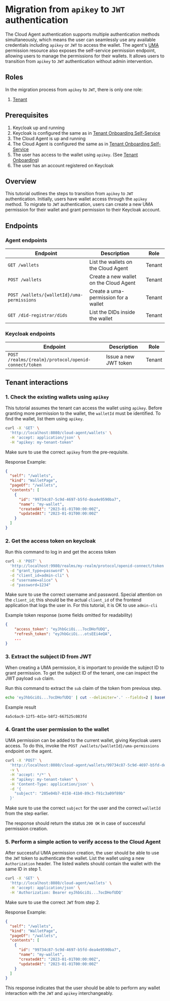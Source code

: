 # Migration from `apikey` to `JWT` authentication

The Cloud Agent authentication supports multiple authentication methods simultaneously, which means the user can seamlessly use any available credentials including `apikey` or `JWT` to access the wallet.
The agent's [UMA](/home/concepts/glossary#uma) permission resource also exposes the self-service permission endpoint, allowing users to manage the permissions for their wallets.
It allows users to transition from `apikey` to `JWT` authentication without admin intervention.

## Roles

In the migration process from `apikey` to `JWT`, there is only one role:

1. [Tenant](/home/concepts/glossary#tenant)

## Prerequisites

1. Keycloak up and running
2. Keycloak is configured the same as in [Tenant Onboarding Self-Service](./tenant-onboarding-self-service.md)
3. The Cloud Agent is up and running
4. The Cloud Agent is configured the same as in [Tenant Onboarding Self-Service](./tenant-onboarding-self-service.md)
5. The user has access to the wallet using `apikey`. (See [Tenant Onboarding](./tenant-onboarding.md))
6. The user has an account registered on Keycloak

## Overview

This tutorial outlines the steps to transition from `apikey` to `JWT` authentication.
Initially, users have wallet access through the `apikey` method.
To migrate to `JWT` authentication, users can create a new UMA permission for their wallet and grant permission to their Keycloak account.

## Endpoints

### Agent endpoints
| Endpoint                                   | Description                            | Role   |
|--------------------------------------------|----------------------------------------|--------|
| `GET /wallets`                             | List the wallets on the Cloud Agent    | Tenant |
| `POST /wallets`                            | Create a new wallet on the Cloud Agent | Tenant |
| `POST /wallets/{walletId}/uma-permissions` | Create a uma-permission for a wallet   | Tenant |
| `GET /did-registrar/dids`                  | List the DIDs inside the wallet        | Tenant |

### Keycloak endpoints
| Endpoint                                             | Description           | Role   |
|------------------------------------------------------|-----------------------|--------|
| `POST /realms/{realm}/protocol/openid-connect/token` | Issue a new JWT token | Tenant |

## Tenant interactions

### 1. Check the existing wallets using `apikey`

This tutorial assumes the tenant can access the wallet using `apikey`.
Before granting more permission to the wallet, the `walletId` must be identified.
To find the wallet, list them using `apikey`.

```bash
curl -X 'GET' \
  'http://localhost:8080/cloud-agent/wallets' \
  -H 'accept: application/json' \
  -H "apikey: my-tenant-token"
```

Make sure to use the correct `apikey` from the pre-requisite.

Response Example:

```json
{
  "self": "/wallets",
  "kind": "WalletPage",
  "pageOf": "/wallets",
  "contents": [
    {
      "id": "99734c87-5c9d-4697-b5fd-dea4e9590ba7",
      "name": "my-wallet",
      "createdAt": "2023-01-01T00:00:00Z",
      "updatedAt": "2023-01-01T00:00:00Z"
    }
  ]
}
```

### 2. Get the access token on keycloak

Run this command to log in and get the access token

```bash
curl -X 'POST' \
  'http://localhost:9980/realms/my-realm/protocol/openid-connect/token' \
  -d "grant_type=password" \
  -d "client_id=admin-cli" \
  -d "username=alice" \
  -d "password=1234"
```

Make sure to use the correct username and password.
Special attention on the `client_id`; this should be the actual `client_id` of the frontend application that logs the user in.
For this tutorial, it is OK to use `admin-cli`

Example token response (some fields omitted for readability)

```json
{
    "access_token": "eyJhbGciOi...7ocDHofUDQ",
    "refresh_token": "eyJhbGciOi...otsEEi4eQA",
    ...
}
```

### 3. Extract the subject ID from JWT

When creating a UMA permission, it is important to provide the subject ID to grant permission.
To get the subject ID of the tenant, one can inspect the JWT payload `sub` claim.

Run this command to extract the `sub` claim of the token from previous step.

```bash
echo 'eyJhbGciOi...7ocDHofUDQ' | cut --delimiter='.' --fields=2 | base64 --decode | jq -r '.sub'
```

Example result

```log
4a5c6ac9-12f5-4d1e-b8f2-667525c083fd
```

### 4. Grant the user permission to the wallet

UMA permission can be added to the current wallet, giving Keycloak users access.
To do this, invoke the `POST /wallets/{walletId}/uma-permissions` endpoint on the agent.

```bash
curl -X 'POST' \
  'http://localhost:8080/cloud-agent/wallets/99734c87-5c9d-4697-b5fd-dea4e9590ba7/uma-permissions' \
  -v \
  -H 'accept: */*' \
  -H "apikey: my-tenant-token" \
  -H 'Content-Type: application/json' \
  -d '{
    "subject": "205e04b7-0158-41b0-89c3-f91c3a09f89b"
  }'
```

Make sure to use the correct `subject` for the user and the correct `walletId` from the step earlier.

The response should return the status `200 OK` in case of successful permission creation.

### 5. Perform a simple action to verify access to the Cloud Agent

After successful UMA permission creation, the user should be able to use the `JWT` token to authenticate the wallet.
List the wallet using a new `Authorization` header. The listed wallets should contain the wallet with the same ID in step 1.

```bash
curl -X 'GET' \
  'http://localhost:8080/cloud-agent/wallets' \
  -H 'accept: application/json' \
  -H 'Authorization: Bearer eyJhbGciOi...7ocDHofUDQ'
```

Make sure to use the correct `JWT` from step 2.

Response Example:

```json
{
  "self": "/wallets",
  "kind": "WalletPage",
  "pageOf": "/wallets",
  "contents": [
    {
      "id": "99734c87-5c9d-4697-b5fd-dea4e9590ba7",
      "name": "my-wallet",
      "createdAt": "2023-01-01T00:00:00Z",
      "updatedAt": "2023-01-01T00:00:00Z"
    }
  ]
}
```

This response indicates that the user should be able to perform any wallet interaction with the `JWT` and `apikey` interchangeably.
